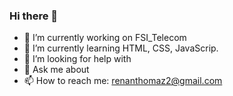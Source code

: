 ### Hi there 👋

- 🔭 I’m currently working on FSI_Telecom
- 🌱 I’m currently learning HTML, CSS, JavaScrip.
- 🤔 I’m looking for help with 
- 💬 Ask me about 
- 📫 How to reach me: renanthomaz2@gmail.com

